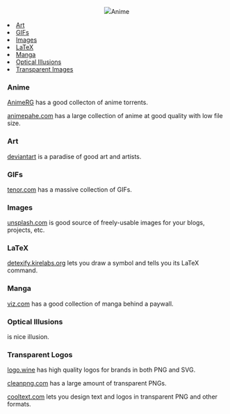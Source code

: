<p align="center">
  <img src="images/logo.png />
</p>

- [Anime](anime)
- [Art](art)
- [GIFs](gifs)
- [Images](images)
- [LaTeX](latex)
- [Manga](manga)
- [Optical Illusions](optical-illusions)
- [Transparent Images](transparent-images)

### Anime

[AnimeRG](https://animereleasegroup.blogspot.com/p/main.html) has a good collecton of anime torrents.

[animepahe.com](animepahe.com) has a large collection of anime at good quality with low file size.

### Art

[deviantart](https://www.deviantart.com/) is a paradise of good art and artists.

### GIFs

[tenor.com](https://tenor.com/) has a massive collection of GIFs.

### Images

[unsplash.com](https://unsplash.com/) is good source of freely-usable images for your blogs, projects, etc.

### LaTeX

[detexify.kirelabs.org](http://detexify.kirelabs.org/classify.html) lets you draw a symbol and tells you its LaTeX command.

### Manga

[viz.com](https://www.viz.com/) has a good collection of manga behind a paywall.

### Optical Illusions

[](https://kconrad.math.uconn.edu/opticalillusion.png) is nice illusion.

### Transparent Logos

[logo.wine](https://logo.wine/) has high quality logos for brands in both PNG and SVG.

[cleanpng.com](https://cleanpng.com/) has a large amount of transparent PNGs.

[cooltext.com](https://cooltext.com/) lets you design text and logos in transparent PNG and other formats.